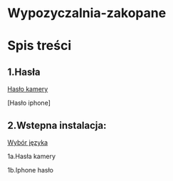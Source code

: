 # Wypozyczalnia-zakopane
# Spis treści

## 1.Hasła    
   [Hasło kamery ](#1hasła)
  
  [Hasło iphone]

## 2.Wstepna instalacja:   
   [Wybór języka](#2a-wybór-języka)
  
1a.Hasła kamery 

1b.Iphone hasło
